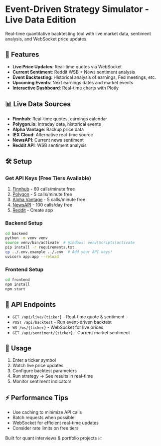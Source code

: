 # Event-Driven Strategy Simulator - Live Data Edition

Real-time quantitative backtesting tool with live market data, sentiment analysis, and WebSocket price updates.

## 🚀 Features

- **Live Price Updates**: Real-time quotes via WebSocket
- **Current Sentiment**: Reddit WSB + News sentiment analysis
- **Event Backtesting**: Historical analysis of earnings, Fed meetings, etc.
- **Upcoming Events**: Next earnings dates and market events
- **Interactive Dashboard**: Real-time charts with Plotly

## 📊 Live Data Sources

- **Finnhub**: Real-time quotes, earnings calendar
- **Polygon.io**: Intraday data, historical events
- **Alpha Vantage**: Backup price data
- **IEX Cloud**: Alternative real-time source
- **NewsAPI**: Current news sentiment
- **Reddit API**: WSB sentiment analysis

## 🛠️ Setup

### Get API Keys (Free Tiers Available)
1. [Finnhub](https://finnhub.io/) - 60 calls/minute free
2. [Polygon](https://polygon.io/) - 5 calls/minute free
3. [Alpha Vantage](https://www.alphavantage.co/) - 5 calls/minute free
4. [NewsAPI](https://newsapi.org/) - 100 calls/day free
5. [Reddit](https://www.reddit.com/prefs/apps) - Create app

### Backend Setup
```bash
cd backend
python -m venv venv
source venv/bin/activate  # Windows: venv\Scripts\activate
pip install -r requirements.txt
cp ../.env.example ../.env  # Add your API keys!
uvicorn app:app --reload
```

### Frontend Setup
```bash
cd frontend
npm install
npm start
```

## 📡 API Endpoints

- `GET /api/live/{ticker}` - Real-time quote & sentiment
- `POST /api/backtest` - Run event-driven backtest
- `WS /ws/{ticker}` - WebSocket for live prices
- `GET /api/sentiment/{ticker}` - Current market sentiment

## 🎯 Usage

1. Enter a ticker symbol
2. Watch live price updates
3. Configure backtest parameters
4. Run strategy → See results in real-time
5. Monitor sentiment indicators

## ⚡ Performance Tips

- Use caching to minimize API calls
- Batch requests when possible
- WebSocket for efficient real-time updates
- Consider rate limits on free tiers

Built for quant interviews & portfolio projects 📈

